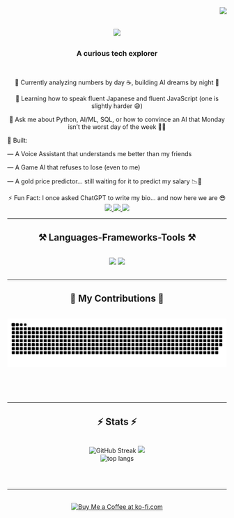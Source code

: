 <img align="right" src="https://visitor-badge.laobi.icu/badge?page_id=page.id=vivekpal01.vivekpal01" />

<h1 align="center">
    <img src="https://readme-typing-svg.herokuapp.com/?font=Righteous&size=35&center=true&vCenter=true&width=500&height=70&duration=4000&lines=Hi+There!+👋;+I'm+Vivek+Pal!;" />
</h1>

<h3 align="center">A curious tech explorer </h3>

<br/>

<div align="center">
 
 🔭 Currently analyzing numbers by day ☕, building AI dreams by night 🌙
 
 🌱 Learning how to speak fluent Japanese and fluent JavaScript (one is slightly harder 😅)

💬 Ask me about Python, AI/ML, SQL, or how to convince an AI that Monday isn’t the worst day of the week 🤖😩
</div>
<div align="left">
📂 Built:

— A Voice Assistant that understands me better than my friends

— A Game AI that refuses to lose (even to me)

— A gold price predictor... still waiting for it to predict my salary 📉💸

 </div>
 <div align="center">
 ⚡ Fun Fact: I once asked ChatGPT to write my bio... and now here we are 😎
 </div>
 
<div align="center"> 
  <a href="vivekpal2408@gmail.com">
    <img src="https://img.shields.io/badge/Gmail-333333?style=for-the-badge&logo=gmail&logoColor=red" />
  </a>
  <a href="http://www.linkedin.com/in/vivekpal01" target="_blank">
    <img src="https://img.shields.io/badge/LinkedIn-0077B5?style=for-the-badge&logo=linkedin&logoColor=white" target="_blank" />
  </a>
  <a href="https://github.com/vivekpal01" target="_blank">
     <img src="https://img.shields.io/badge/Portfolio-FF5722?style=for-the-badge&logo=todoist&logoColor=white" target="_blank" /> <!-- sqlite, safari, google-chrome are other good icon options -->
  </a>
</div>

 <hr/>
 
<h2 align="center">⚒️ Languages-Frameworks-Tools ⚒️</h2>
<br/>
<div align="center">
    <img src="https://skillicons.dev/icons?i=react,bootstrap,mui,html,css,vscode,github,figma,tailwind,git,r" />
    <img src="https://skillicons.dev/icons?i=nodejs,python,javascript,typescript,express,firebase,mongodb,c,java,nextjs,mysql,flask" /><br>
</div>

<br/>
<hr/>

<div align="center">
  <h2>🐍 My Contributions 🐍</h2>
  <br>
  <img alt="snake eating my contributions" src="https://raw.githubusercontent.com/vivekpal01/vivekpal01/e9c064de411ee2ace8dde7d67e99834f9f710139/github-contribution-grid-snake.svg?token=AVTHVDRFLNHDDGGI4SQKXSDISRIY2" />
  
  <br/><br/><br/>
</div>

<hr/>

<h2 align="center">⚡ Stats ⚡</h2>
<br>
<div align=center>
  <img width=390 src="https://git-hub-streak-stats.vercel.app?user=vivekpal01&theme=nightfox" alt="GitHub Streak"/>
  <img width=390 src="https://github-readme-stats.vercel.app/api?username=vivekpal01&theme=highcontrast&show_icons=true&hide_border=false&count_private=true" />
  <br/>
  <img width=325 align="center" src="https://github-readme-stats-vivekpal01.vercel.app/api/top-langs/?username=vivekpal01&hide=HTML&langs_count=8&layout=compact&theme=react&border_radius=10&size_weight=0.5&count_weight=0.5&exclude_repo=github-readme-stats" alt="top langs" />
</div>

<br/><br/>

<hr/>

<br/>

<div align="center">
<a href='https://ko-fi.com/V7V4RAK9C' target='_blank'><img height='64' style='border:0px;height:64px;' src='https://storage.ko-fi.com/cdn/kofi1.png?v=3' border='0' alt='Buy Me a Coffee at ko-fi.com' /></a>
</div>

<br/>
